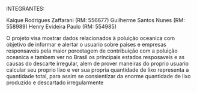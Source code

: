 INTEGRANTES:

Kaique Rodrigues Zaffarani (RM: 556677)
Guilherme Santos Nunes (RM: 558989)
Henry Evideira Paulo (RM: 554985)

O projeto visa mostrar dados relacionados à poluição oceanica com objetivo de informar e alertar o usuario sobre paises e empresas responsaveis pela maior porcetagem de contribuição com a poluição oceanica e tambem ver no Brasil os principais estados resposaveis e as causas do descarte irregular, alem de prover maneiras do proprio usuario calcular seu proprio lixo e ver sua propria quantidade de lixo representa a quantidade total, para assim se consientizar da enorme quantidade de lixo produzido e descartado irregularmente
